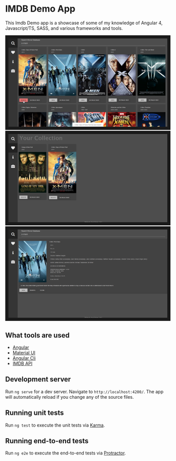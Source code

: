 # IMDB Demo App

This Imdb Demo app is a showcase of some of my knowledge of Angular 4, Javascript/TS, SASS, and various frameworks and tools. 

<img src="screenshots/searchSaveClick.png" alt="Search save click"  border="10" />
<img src="screenshots/savedListNew.png" alt="Saved list with 2 movies" border="10" />
<img src="screenshots/details.png" alt="Details page" border="10" />

## What tools are used

* [Angular](https://angular.io/)
* [Material UI](https://www.npmjs.com/package/material-ui)
* [Angular Cli](https://github.com/angular/angular-cli)
* [IMDB API](https://www.npmjs.com/package/imdb-api)

## Development server

Run `ng serve` for a dev server. Navigate to `http://localhost:4200/`. The app will automatically reload if you change any of the source files.

## Running unit tests

Run `ng test` to execute the unit tests via [Karma](https://karma-runner.github.io).

## Running end-to-end tests

Run `ng e2e` to execute the end-to-end tests via [Protractor](http://www.protractortest.org/).
